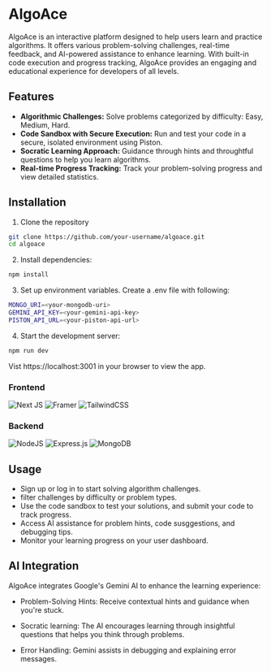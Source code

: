
# AlgoAce
AlgoAce is an interactive platform designed to help users learn and practice algorithms. It offers various problem-solving challenges, real-time feedback, and AI-powered assistance to enhance learning. With built-in code execution and progress tracking, AlgoAce provides an engaging and educational experience for developers of all levels.



## Features

- **Algorithmic Challenges:** Solve problems categorized by difficulty: Easy, Medium, Hard.
- **Code Sandbox with Secure Execution:** Run and test your code in a secure, isolated environment using Piston.
- **Socratic Learning Approach:** Guidance through hints and throughtful questions to help you learn algorithms.
- **Real-time Progress Tracking:** Track your problem-solving progress and view detailed statistics.


## Installation

1. Clone the repository

```bash
git clone https://github.com/your-username/algoace.git
cd algoace
```
2. Install dependencies:
```bash
npm install
```
3. Set up environment variables. Create a .env file with following:
```bash
MONGO_URI=<your-mongodb-uri>
GEMINI_API_KEY=<your-gemini-api-key>
PISTON_API_URL=<your-piston-api-url>

```
4. Start the development server:
```bash
npm run dev
```
Vist https://localhost:3001 in your browser to view the app.
### Frontend
![Next JS](https://img.shields.io/badge/Next-black?style=for-the-badge&logo=next.js&logoColor=white)
![Framer](https://img.shields.io/badge/Framer-black?style=for-the-badge&logo=framer&logoColor=blue)
![TailwindCSS](https://img.shields.io/badge/tailwindcss-%2338B2AC.svg?style=for-the-badge&logo=tailwind-css&logoColor=white)

### Backend
![NodeJS](https://img.shields.io/badge/node.js-6DA55F?style=for-the-badge&logo=node.js&logoColor=white)
![Express.js](https://img.shields.io/badge/express.js-%23404d59.svg?style=for-the-badge&logo=express&logoColor=%2361DAFB)
![MongoDB](https://img.shields.io/badge/MongoDB-%234ea94b.svg?style=for-the-badge&logo=mongodb&logoColor=white)

## Usage

* Sign up or log in to start solving algorithm challenges.
* filter challenges by difficulty or problem types.
* Use the code sandbox to test your solutions, and submit your code to track progress.
* Access AI assistance for problem hints, code susggestions, and debugging tips.
* Monitor your learning progress on your user dashboard.




## AI Integration
AlgoAce integrates Google's Gemini AI to enhance the learning experience:

* Problem-Solving Hints: Receive contextual hints and guidance when you're stuck.

* Socratic learning: The AI encourages learning through insightful questions that helps you think through problems.

* Error Handling: Gemini assists in debugging and explaining error messages.
